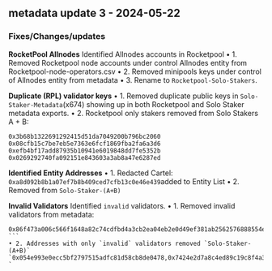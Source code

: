 
## metadata update 3 - 2024-05-22
### Fixes/Changes/updates
**RocketPool Allnodes**
Identified Allnodes accounts in Rocketpool 
• 1. Removed Rocketpool node accounts under control Allnodes entity from Rocketpool-node-operators.csv
• 2. Removed minipools keys under control of Allnodes entity from metadata
• 3. Rename to `Rocketpool-Solo-Stakers`.

**Duplicate (RPL) validator keys**
• 1. Removed duplicate public keys in `Solo-Staker-Metadata`(x674) showing up in both Rocketpool and Solo Staker metadata exports.
• 2. Rocketpool only stakers removed from Solo Stakers A + B:
```
0x3b68b1322691292415d51da7049200b796bc2060
0x08cfb15c7be7eb5e7363e6fcf1869fba2fa6a3d6
0xefb4bf17add87935b10941e6019848dd7fe5352b
0x0269292740fa092151e843603a3ab8a47e6287ed
```
**Identified Entity Addresses**
    • 1. Redacted Cartel: `0xa8d092b8b1a07ef7b8b409ced7cfb13c0e46e439`added to Entity List
    • 2. Removed from `Solo-Staker-(A+B)`

**Invalid Validators**
Identified `invalid` validators.
• 1. Removed invalid validators from metadata: 
```
0x86f473a006c566f1648a82c74cdfbd4a3cb2ea04eb2e0d49ef381ab2562576888554ef3d39e56996f24c804abb489600,0xac424d8a3e6ce38eb22109125357324a1c44ecad7a330a3d3deff91e68f4b567ba38c065d2cf852ef050d21705e5dfcb,0x918f080ca717afed4966901794ad8222ca618b523bbd3ce94be4a1240aa69d9be20f884950214a3cafa0404ce41213e1,0x8c69edd7a8e8da5330787952a1ad5075516e6fd4bda1586d62dd64701f7628d5229eb7f929017dea9ae6995f9c69ef5e
``` 
• 2. Addresses with only `invalid` validators removed `Solo-Staker-(A+B)`
`0x054e993e0ecc5bf2797515adfc81d58cb8de0478,0x7424e2d7a8c4ed89c19c8f4a3afae9fb277a1862 `  